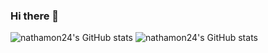 ### Hi there 👋

![nathamon24's GitHub stats](https://github-readme-stats.vercel.app/api/top-langs?username=nathamon24&locale=en&layout=compact&theme=dracula&langs_count=8) 
![nathamon24's GitHub stats](https://github-readme-stats.vercel.app/api?username=nathamon24&show_icons=true&theme=dracula)
<!--

**nathamon24/nathamon24** is a ✨ _special_ ✨ repository because its `README.md` (this file) appears on your GitHub profile.

Here are some ideas to get you started:

- 🔭 I’m currently working on ...
- 🌱 I’m currently learning ...
- 👯 I’m looking to collaborate on ...
- 🤔 I’m looking for help with ...
- 💬 Ask me about ...
- 📫 How to reach me: ...
- 😄 Pronouns: ...
- ⚡ Fun fact: ...
-->
